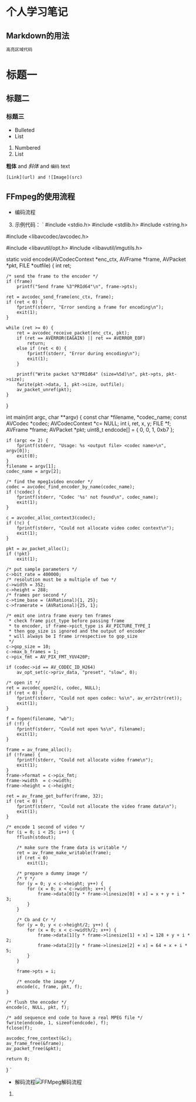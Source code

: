 # 个人学习笔记


## Markdown的用法

```markdown
高亮区域代码
```
# 标题一    
## 标题二  
### 标题三

- Bulleted
- List

1. Numbered
2. List

**粗体** and _斜体_ and `编码` text
```
[Link](url) and ![Image](src)
```

## FFmpeg的使用流程
- 编码流程

3. 示例代码：
`
#include <stdio.h>
#include <stdlib.h>
#include <string.h>

#include <libavcodec/avcodec.h>

#include <libavutil/opt.h>
#include <libavutil/imgutils.h>

static void encode(AVCodecContext *enc_ctx, AVFrame *frame, AVPacket *pkt,
                   FILE *outfile)
{
    int ret;

    /* send the frame to the encoder */
    if (frame)
        printf("Send frame %3"PRId64"\n", frame->pts);

    ret = avcodec_send_frame(enc_ctx, frame);
    if (ret < 0) {
        fprintf(stderr, "Error sending a frame for encoding\n");
        exit(1);
    }

    while (ret >= 0) {
        ret = avcodec_receive_packet(enc_ctx, pkt);
        if (ret == AVERROR(EAGAIN) || ret == AVERROR_EOF)
            return;
        else if (ret < 0) {
            fprintf(stderr, "Error during encoding\n");
            exit(1);
        }

        printf("Write packet %3"PRId64" (size=%5d)\n", pkt->pts, pkt->size);
        fwrite(pkt->data, 1, pkt->size, outfile);
        av_packet_unref(pkt);
    }
}

int main(int argc, char **argv)
{
    const char *filename, *codec_name;
    const AVCodec *codec;
    AVCodecContext *c= NULL;
    int i, ret, x, y;
    FILE *f;
    AVFrame *frame;
    AVPacket *pkt;
    uint8_t endcode[] = { 0, 0, 1, 0xb7 };

    if (argc <= 2) {
        fprintf(stderr, "Usage: %s <output file> <codec name>\n", argv[0]);
        exit(0);
    }
    filename = argv[1];
    codec_name = argv[2];

    /* find the mpeg1video encoder */
    codec = avcodec_find_encoder_by_name(codec_name);
    if (!codec) {
        fprintf(stderr, "Codec '%s' not found\n", codec_name);
        exit(1);
    }

    c = avcodec_alloc_context3(codec);
    if (!c) {
        fprintf(stderr, "Could not allocate video codec context\n");
        exit(1);
    }

    pkt = av_packet_alloc();
    if (!pkt)
        exit(1);

    /* put sample parameters */
    c->bit_rate = 400000;
    /* resolution must be a multiple of two */
    c->width = 352;
    c->height = 288;
    /* frames per second */
    c->time_base = (AVRational){1, 25};
    c->framerate = (AVRational){25, 1};

    /* emit one intra frame every ten frames
     * check frame pict_type before passing frame
     * to encoder, if frame->pict_type is AV_PICTURE_TYPE_I
     * then gop_size is ignored and the output of encoder
     * will always be I frame irrespective to gop_size
     */
    c->gop_size = 10;
    c->max_b_frames = 1;
    c->pix_fmt = AV_PIX_FMT_YUV420P;

    if (codec->id == AV_CODEC_ID_H264)
        av_opt_set(c->priv_data, "preset", "slow", 0);

    /* open it */
    ret = avcodec_open2(c, codec, NULL);
    if (ret < 0) {
        fprintf(stderr, "Could not open codec: %s\n", av_err2str(ret));
        exit(1);
    }

    f = fopen(filename, "wb");
    if (!f) {
        fprintf(stderr, "Could not open %s\n", filename);
        exit(1);
    }

    frame = av_frame_alloc();
    if (!frame) {
        fprintf(stderr, "Could not allocate video frame\n");
        exit(1);
    }
    frame->format = c->pix_fmt;
    frame->width  = c->width;
    frame->height = c->height;

    ret = av_frame_get_buffer(frame, 32);
    if (ret < 0) {
        fprintf(stderr, "Could not allocate the video frame data\n");
        exit(1);
    }

    /* encode 1 second of video */
    for (i = 0; i < 25; i++) {
        fflush(stdout);

        /* make sure the frame data is writable */
        ret = av_frame_make_writable(frame);
        if (ret < 0)
            exit(1);

        /* prepare a dummy image */
        /* Y */
        for (y = 0; y < c->height; y++) {
            for (x = 0; x < c->width; x++) {
                frame->data[0][y * frame->linesize[0] + x] = x + y + i * 3;
            }
        }

        /* Cb and Cr */
        for (y = 0; y < c->height/2; y++) {
            for (x = 0; x < c->width/2; x++) {
                frame->data[1][y * frame->linesize[1] + x] = 128 + y + i * 2;
                frame->data[2][y * frame->linesize[2] + x] = 64 + x + i * 5;
            }
        }

        frame->pts = i;

        /* encode the image */
        encode(c, frame, pkt, f);
    }

    /* flush the encoder */
    encode(c, NULL, pkt, f);

    /* add sequence end code to have a real MPEG file */
    fwrite(endcode, 1, sizeof(endcode), f);
    fclose(f);

    avcodec_free_context(&c);
    av_frame_free(&frame);
    av_packet_free(&pkt);

    return 0;
}
`

- 解码流程![FFMpeg解码流程](https://img-blog.csdnimg.cn/20190131151319528.png?x-oss-process=image/watermark,type_ZmFuZ3poZW5naGVpdGk,shadow_10,text_aHR0cHM6Ly9ibG9nLmNzZG4ubmV0L0ZQR0FUT00=,size_16,color_FFFFFF,t_70#pic_center)

1. 



##   
